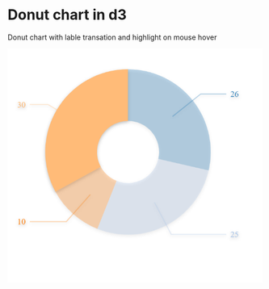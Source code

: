 # Donut chart in d3

Donut chart with lable transation and highlight on mouse hover

![alt text](https://github.com/Maryam0187/Pie-d3/blob/master/pie.png)
